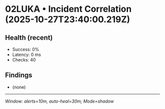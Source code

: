 # 02LUKA • Incident Correlation (2025-10-27T23:40:00.219Z)

## Health (recent)
- Success: 0%
- Latency: 0 ms
- Checks: 40

## Findings
- (none)

---
_Window: alerts=10m, auto-heal=30m; Mode=shadow_